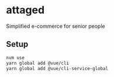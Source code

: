 # attaged
Simplified e-commerce for senior people

## Setup

```bash
nvm use
yarn global add @vue/cli
yarn global add @vue/cli-service-global
```
